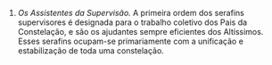 ﻿1. *Os Assistentes da Supervisão.* A primeira ordem dos serafins supervisores é designada para o trabalho coletivo dos Pais da Constelação, e são os ajudantes sempre eficientes dos Altíssimos. Esses serafins ocupam-se primariamente com a unificação e estabilização de toda uma constelação.